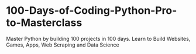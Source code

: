 # 100-Days-of-Coding-Python-Pro-to-Masterclass
Master Python by building 100 projects in 100 days. Learn to Build Websites, Games, Apps, Web Scraping and Data Science

